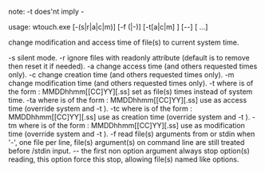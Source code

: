 note: -t<x> <time> does'nt imply -<x>

usage:
wtouch.exe [-(s|r|a|c|m)] [-f (<file>|-)] [-t[a|c|m] <time>] [--] [<file> ...]

change modification and access time of file(s) to current system time.

-s		 silent mode.
-r		 ignore files with readonly attribute
  		 (default is to remove then reset it if needed).
-a		 change access time (and others requested times only).
-c		 change creation time (and others requested times only).
-m		 change modification time (and others requested times only).
-t <time>	 where <time> is of the form : MMDDhhmm[[CC]YY][.ss]
  		 set <time> as file(s) times instead of system time.
-ta <time>	 where <time> is of the form : MMDDhhmm[[CC]YY][.ss]
  		 use <time> as access time (override system and -t <time>).
-tc <time>	 where <time> is of the form : MMDDhhmm[[CC]YY][.ss]
  		 use <time> as creation time (override system and -t <time>).
-tm <time>	 where <time> is of the form : MMDDhhmm[[CC]YY][.ss]
  		 use <time> as modification time (override system and -t <time>).
-f <file>	 read file(s) arguments from <file> or stdin when '-',
  		 one file per line, file(s) argument(s) on command line
  		 are still treated before <file>/stdin input.
--		 the first non option argument always stop option(s) reading,
  		 this option force this stop, allowing file(s) named like
  		 options.
